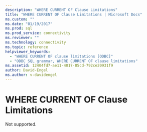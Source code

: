 ```yaml
---
description: "WHERE CURRENT OF Clause Limitations"
title: "WHERE CURRENT OF Clause Limitations | Microsoft Docs"
ms.custom: ""
ms.date: "01/19/2017"
ms.prod: sql
ms.prod_service: connectivity
ms.reviewer: ""
ms.technology: connectivity
ms.topic: reference
helpviewer_keywords: 
  - "WHERE CURRENT OF clause limitations [ODBC]"
  - "ODBC SQL grammar, WHERE CURRENT OF clause limitations"
ms.assetid: 12404fd7-ae11-4017-85cd-792ce20931f9
author: David-Engel
ms.author: v-davidengel
---
```

# WHERE CURRENT OF Clause Limitations
Not supported.
